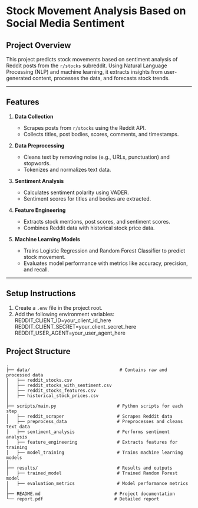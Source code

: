 # Stock Movement Analysis Based on Social Media Sentiment

## **Project Overview**
This project predicts stock movements based on sentiment analysis of Reddit posts from the `r/stocks` subreddit. Using Natural Language Processing (NLP) and machine learning, it extracts insights from user-generated content, processes the data, and forecasts stock trends.

---

## **Features**
1. **Data Collection**  
   - Scrapes posts from `r/stocks` using the Reddit API.
   - Collects titles, post bodies, scores, comments, and timestamps.

2. **Data Preprocessing**  
   - Cleans text by removing noise (e.g., URLs, punctuation) and stopwords.
   - Tokenizes and normalizes text data.

3. **Sentiment Analysis**  
   - Calculates sentiment polarity using VADER.
   - Sentiment scores for titles and bodies are extracted.

4. **Feature Engineering**  
   - Extracts stock mentions, post scores, and sentiment scores.
   - Combines Reddit data with historical stock price data.

5. **Machine Learning Models**  
   - Trains Logistic Regression and Random Forest Classifier to predict stock movement.
   - Evaluates model performance with metrics like accuracy, precision, and recall.

---
## Setup Instructions
1. Create a `.env` file in the project root.
2. Add the following environment variables:
REDDIT_CLIENT_ID=your_client_id_here
REDDIT_CLIENT_SECRET=your_client_secret_here
REDDIT_USER_AGENT=your_user_agent_here


## **Project Structure**
```
.
├── data/                                  # Contains raw and processed data
│   ├── reddit_stocks.csv
│   ├── reddit_stocks_with_sentiment.csv
│   ├── reddit_stocks_features.csv
│   ├── historical_stock_prices.csv
│
├── scripts/main.py                       # Python scripts for each step
│   ├── reddit_scraper                    # Scrapes Reddit data
│   ├── preprocess_data                   # Preprocesses and cleans text data
│   ├── sentiment_analysis                # Performs sentiment analysis
│   ├── feature_engineering               # Extracts features for training
│   ├── model_training                    # Trains machine learning models
│
├── results/                              # Results and outputs
│   ├── trained_model                     # Trained Random Forest model
│   ├── evaluation_metrics                # Model performance metrics
│
├── README.md                            # Project documentation
└── report.pdf                           # Detailed report
```
